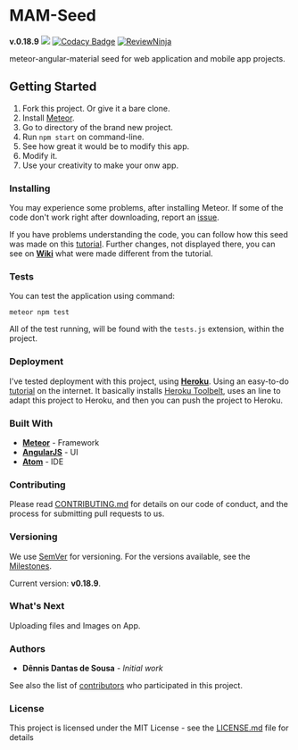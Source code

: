 # MAM-Seed
**v.0.18.9** ![](https://travis-ci.org/ddspog/MAM-Seed.svg?branch=master)
[![Codacy Badge](https://api.codacy.com/project/badge/Grade/964321c7f06c49b6b4d708981a155465)](https://www.codacy.com/app/ddspog/MAM-Seed?utm_source=github.com&amp;utm_medium=referral&amp;utm_content=ddspog/MAM-Seed&amp;utm_campaign=Badge_Grade) [![ReviewNinja](https://app.review.ninja/59931460/badge)](https://app.review.ninja/ddspog/MAM-Seed)

meteor-angular-material seed for web application and mobile app
projects.

## Getting Started

1. Fork this project. Or give it a bare clone.
2. Install [Meteor](https://www.meteor.com/install).
3. Go to directory of the brand new project.
4. Run `npm start` on command-line.
5. See how great it would be to modify this app.
6. Modify it.
7. Use your creativity to make your onw app.

### Installing

You may experience some problems, after installing Meteor. If some of
the code don't work right after downloading, report an
 [issue](https://github.com/ddspog/MAM-Seed/issues/new).

 If you have problems understanding the code, you can follow how this
 seed was made on this
  [tutorial](http://www.angular-meteor.com/tutorials/socially/angular1/bootstrapping).
 Further changes, not displayed there, you can see on [**Wiki**](https://github.com/ddspog/MAM-Seed/wiki)
 what were made different from the tutorial.

### Tests

You can test the application using command:
```
meteor npm test
```
All of the test running, will be found with the `tests.js` extension,
within the project.

### Deployment

I've tested deployment with this project, using [**Heroku**](https://dashboard.heroku.com/).
Using an easy-to-do
 [tutorial](http://justmeteor.com/blog/deploy-to-production-on-heroku/)
 on the internet. It basically installs
 [Heroku Toolbelt](https://toolbelt.heroku.com/), uses an line to
 adapt this project to Heroku, and then you can push the project to
 Heroku.

### Built With

* [**Meteor**](https://www.meteor.com/) - Framework
* [**AngularJS**](https://angularjs.org) - UI
* [**Atom**](https://atom.io/) - IDE

### Contributing

Please read [CONTRIBUTING.md](https://github.com/ddspog/MAM-Seed/blob/master/.github/CONTRIBUTING.md) for details on our code of conduct, and the process for submitting pull requests to us.

### Versioning

We use [SemVer](http://semver.org/) for versioning. For the versions available, see the [Milestones](https://github.com/ddspog/MAM-Seed/milestones).

Current version: **v0.18.9**.

### What's Next

Uploading files and Images on App.

### Authors

* **Dênnis Dantas de Sousa** - *Initial work*

See also the list of [contributors](https://github.com/ddspog/MAM-Seed/graphs/contributors) who participated in this project.

### License

This project is licensed under the MIT License - see the [LICENSE.md](https://github.com/ddspog/MAM-Seed/blob/master/.github/LICENSE.md) file for details
